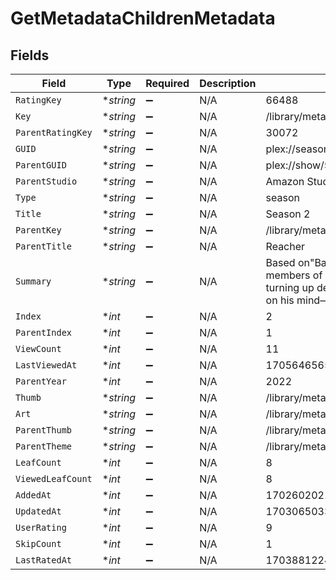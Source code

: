 # GetMetadataChildrenMetadata


## Fields

| Field                                                                                                                                              | Type                                                                                                                                               | Required                                                                                                                                           | Description                                                                                                                                        | Example                                                                                                                                            |
| -------------------------------------------------------------------------------------------------------------------------------------------------- | -------------------------------------------------------------------------------------------------------------------------------------------------- | -------------------------------------------------------------------------------------------------------------------------------------------------- | -------------------------------------------------------------------------------------------------------------------------------------------------- | -------------------------------------------------------------------------------------------------------------------------------------------------- |
| `RatingKey`                                                                                                                                        | **string*                                                                                                                                          | :heavy_minus_sign:                                                                                                                                 | N/A                                                                                                                                                | 66488                                                                                                                                              |
| `Key`                                                                                                                                              | **string*                                                                                                                                          | :heavy_minus_sign:                                                                                                                                 | N/A                                                                                                                                                | /library/metadata/66488/children                                                                                                                   |
| `ParentRatingKey`                                                                                                                                  | **string*                                                                                                                                          | :heavy_minus_sign:                                                                                                                                 | N/A                                                                                                                                                | 30072                                                                                                                                              |
| `GUID`                                                                                                                                             | **string*                                                                                                                                          | :heavy_minus_sign:                                                                                                                                 | N/A                                                                                                                                                | plex://season/652aea6549508477c34c6000                                                                                                             |
| `ParentGUID`                                                                                                                                       | **string*                                                                                                                                          | :heavy_minus_sign:                                                                                                                                 | N/A                                                                                                                                                | plex://show/5d9c09190aaccd001f8f42f0                                                                                                               |
| `ParentStudio`                                                                                                                                     | **string*                                                                                                                                          | :heavy_minus_sign:                                                                                                                                 | N/A                                                                                                                                                | Amazon Studios                                                                                                                                     |
| `Type`                                                                                                                                             | **string*                                                                                                                                          | :heavy_minus_sign:                                                                                                                                 | N/A                                                                                                                                                | season                                                                                                                                             |
| `Title`                                                                                                                                            | **string*                                                                                                                                          | :heavy_minus_sign:                                                                                                                                 | N/A                                                                                                                                                | Season 2                                                                                                                                           |
| `ParentKey`                                                                                                                                        | **string*                                                                                                                                          | :heavy_minus_sign:                                                                                                                                 | N/A                                                                                                                                                | /library/metadata/30072                                                                                                                            |
| `ParentTitle`                                                                                                                                      | **string*                                                                                                                                          | :heavy_minus_sign:                                                                                                                                 | N/A                                                                                                                                                | Reacher                                                                                                                                            |
| `Summary`                                                                                                                                          | **string*                                                                                                                                          | :heavy_minus_sign:                                                                                                                                 | N/A                                                                                                                                                | Based on"Bad Luck and Trouble," when members of Reacher's old military unit start turning up dead, Reacher has just one thing on his mind—revenge. |
| `Index`                                                                                                                                            | **int*                                                                                                                                             | :heavy_minus_sign:                                                                                                                                 | N/A                                                                                                                                                | 2                                                                                                                                                  |
| `ParentIndex`                                                                                                                                      | **int*                                                                                                                                             | :heavy_minus_sign:                                                                                                                                 | N/A                                                                                                                                                | 1                                                                                                                                                  |
| `ViewCount`                                                                                                                                        | **int*                                                                                                                                             | :heavy_minus_sign:                                                                                                                                 | N/A                                                                                                                                                | 11                                                                                                                                                 |
| `LastViewedAt`                                                                                                                                     | **int*                                                                                                                                             | :heavy_minus_sign:                                                                                                                                 | N/A                                                                                                                                                | 1705646565                                                                                                                                         |
| `ParentYear`                                                                                                                                       | **int*                                                                                                                                             | :heavy_minus_sign:                                                                                                                                 | N/A                                                                                                                                                | 2022                                                                                                                                               |
| `Thumb`                                                                                                                                            | **string*                                                                                                                                          | :heavy_minus_sign:                                                                                                                                 | N/A                                                                                                                                                | /library/metadata/66488/thumb/1703065033                                                                                                           |
| `Art`                                                                                                                                              | **string*                                                                                                                                          | :heavy_minus_sign:                                                                                                                                 | N/A                                                                                                                                                | /library/metadata/30072/art/1705739923                                                                                                             |
| `ParentThumb`                                                                                                                                      | **string*                                                                                                                                          | :heavy_minus_sign:                                                                                                                                 | N/A                                                                                                                                                | /library/metadata/30072/thumb/1705739923                                                                                                           |
| `ParentTheme`                                                                                                                                      | **string*                                                                                                                                          | :heavy_minus_sign:                                                                                                                                 | N/A                                                                                                                                                | /library/metadata/30072/theme/1705739923                                                                                                           |
| `LeafCount`                                                                                                                                        | **int*                                                                                                                                             | :heavy_minus_sign:                                                                                                                                 | N/A                                                                                                                                                | 8                                                                                                                                                  |
| `ViewedLeafCount`                                                                                                                                  | **int*                                                                                                                                             | :heavy_minus_sign:                                                                                                                                 | N/A                                                                                                                                                | 8                                                                                                                                                  |
| `AddedAt`                                                                                                                                          | **int*                                                                                                                                             | :heavy_minus_sign:                                                                                                                                 | N/A                                                                                                                                                | 1702602021                                                                                                                                         |
| `UpdatedAt`                                                                                                                                        | **int*                                                                                                                                             | :heavy_minus_sign:                                                                                                                                 | N/A                                                                                                                                                | 1703065033                                                                                                                                         |
| `UserRating`                                                                                                                                       | **int*                                                                                                                                             | :heavy_minus_sign:                                                                                                                                 | N/A                                                                                                                                                | 9                                                                                                                                                  |
| `SkipCount`                                                                                                                                        | **int*                                                                                                                                             | :heavy_minus_sign:                                                                                                                                 | N/A                                                                                                                                                | 1                                                                                                                                                  |
| `LastRatedAt`                                                                                                                                      | **int*                                                                                                                                             | :heavy_minus_sign:                                                                                                                                 | N/A                                                                                                                                                | 1703881224                                                                                                                                         |